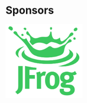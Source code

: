 # Sponsors

<img src="images/jfrog.png" style="border: none;background-color:white; height: 200px"  />

